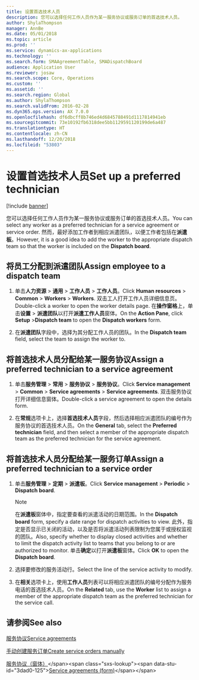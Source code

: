 ```yaml
---
title: 设置首选技术人员
description: 您可以选择任何工作人员作为某一服务协议或服务订单的首选技术人员。
author: ShylaThompson
manager: AnnBe
ms.date: 05/01/2018
ms.topic: article
ms.prod: ''
ms.service: dynamics-ax-applications
ms.technology: ''
ms.search.form: SMAAgreementTable, SMADispatchBoard
audience: Application User
ms.reviewer: josaw
ms.search.scope: Core, Operations
ms.custom: ''
ms.assetid: ''
ms.search.region: Global
ms.author: ShylaThompson
ms.search.validFrom: 2016-02-28
ms.dyn365.ops.version: AX 7.0.0
ms.openlocfilehash: df6dbcff8b746ed4d6845788491d1117814941eb
ms.sourcegitcommit: 73e10192fb6318dee5bb1129591120199de6a487
ms.translationtype: HT
ms.contentlocale: zh-CN
ms.lasthandoff: 12/20/2018
ms.locfileid: "53803"
---
```

# <a name="set-up-a-preferred-technician"></a><span data-ttu-id="3dad0-103">设置首选技术人员</span><span class="sxs-lookup"><span data-stu-id="3dad0-103">Set up a preferred technician</span></span> 

[!include [banner](../includes/banner.md)]


<span data-ttu-id="3dad0-104">您可以选择任何工作人员作为某一服务协议或服务订单的首选技术人员。</span><span class="sxs-lookup"><span data-stu-id="3dad0-104">You can select any worker as a preferred technician for a service agreement or service order.</span></span> <span data-ttu-id="3dad0-105">然而，最好添加工作者到相应派遣团队，以便工作者包括在**派遣板**。</span><span class="sxs-lookup"><span data-stu-id="3dad0-105">However, it is a good idea to add the worker to the appropriate dispatch team so that the worker is included on the **Dispatch board**.</span></span>

## <a name="assign-employee-to-a-dispatch-team"></a><span data-ttu-id="3dad0-106">将员工分配到派遣团队</span><span class="sxs-lookup"><span data-stu-id="3dad0-106">Assign employee to a dispatch team</span></span>

1.  <span data-ttu-id="3dad0-107">单击**人力资源** \> **通用** \> **工作人员** \> **工作人员**。</span><span class="sxs-lookup"><span data-stu-id="3dad0-107">Click **Human resources** \> **Common** \> **Workers** \> **Workers**.</span></span> <span data-ttu-id="3dad0-108">双击工人打开工作人员详细信息页。</span><span class="sxs-lookup"><span data-stu-id="3dad0-108">Double-click a worker to open the worker details page.</span></span> <span data-ttu-id="3dad0-109">在**操作窗格**上，单击**设置** \> **派遣团队**以打开**派遣工作人员**窗体。</span><span class="sxs-lookup"><span data-stu-id="3dad0-109">On the **Action Pane**, click **Setup** \>**Dispatch team** to open the **Dispatch workers** form.</span></span>

2.  <span data-ttu-id="3dad0-110">在**派遣团队**字段中，选择为其分配工作人员的团队。</span><span class="sxs-lookup"><span data-stu-id="3dad0-110">In the **Dispatch team** field, select the team to assign the worker to.</span></span>

## <a name="assign-a-preferred-technician-to-a-service-agreement"></a><span data-ttu-id="3dad0-111">将首选技术人员分配给某一服务协议</span><span class="sxs-lookup"><span data-stu-id="3dad0-111">Assign a preferred technician to a service agreement</span></span>

1.  <span data-ttu-id="3dad0-112">单击**服务管理** \> **常用** \> **服务协议** \> **服务协议**。</span><span class="sxs-lookup"><span data-stu-id="3dad0-112">Click **Service management** \> **Common** \> **Service agreements** \> **Service agreements**.</span></span> <span data-ttu-id="3dad0-113">双击服务协议打开详细信息窗体。</span><span class="sxs-lookup"><span data-stu-id="3dad0-113">Double-click a service agreement to open the details form.</span></span>

2.  <span data-ttu-id="3dad0-114">在**常规**选项卡上，选择**首选技术人员**字段，然后选择相应派遣团队的编号作为服务协议的首选技术人员。</span><span class="sxs-lookup"><span data-stu-id="3dad0-114">On the **General** tab, select the **Preferred technician** field, and then select a member of the appropriate dispatch team as the preferred technician for the service agreement.</span></span>

## <a name="assign-a-preferred-technician-to-a-service-order"></a><span data-ttu-id="3dad0-115">将首选技术人员分配给某一服务订单</span><span class="sxs-lookup"><span data-stu-id="3dad0-115">Assign a preferred technician to a service order</span></span>

1.  <span data-ttu-id="3dad0-116">单击**服务管理** \> **定期** \> **派遣板**。</span><span class="sxs-lookup"><span data-stu-id="3dad0-116">Click **Service management** \> **Periodic** \> **Dispatch board**.</span></span>
    

    > [!NOTE]
    > <P><span data-ttu-id="3dad0-117">在<STRONG>派遣板</STRONG>窗体中，指定要查看的派遣活动的日期范围。</span><span class="sxs-lookup"><span data-stu-id="3dad0-117">In the <STRONG>Dispatch board</STRONG> form, specify a date range for dispatch activities to view.</span></span> <span data-ttu-id="3dad0-118">此外，指定是否显示已关闭的活动，以及是否将派遣活动列表限制为您属于或授权监视的团队。</span><span class="sxs-lookup"><span data-stu-id="3dad0-118">Also, specify whether to display closed activities and whether to limit the dispatch activity list to teams that you belong to or are authorized to monitor.</span></span> <span data-ttu-id="3dad0-119">单击<STRONG>确定</STRONG>以打开<STRONG>派遣板</STRONG>窗体。</span><span class="sxs-lookup"><span data-stu-id="3dad0-119">Click <STRONG>OK</STRONG> to open the <STRONG>Dispatch board</STRONG>.</span></span></P>



2.  <span data-ttu-id="3dad0-120">选择要修改的服务活动行。</span><span class="sxs-lookup"><span data-stu-id="3dad0-120">Select the line of the service activity to modify.</span></span>

3.  <span data-ttu-id="3dad0-121">在**相关**选项卡上，使用**工作人员**列表可以将相应派遣团队的编号分配作为服务电话的首选技术人员。</span><span class="sxs-lookup"><span data-stu-id="3dad0-121">On the **Related** tab, use the **Worker** list to assign a member of the appropriate dispatch team as the preferred technician for the service call.</span></span>

## <a name="see-also"></a><span data-ttu-id="3dad0-122">请参阅</span><span class="sxs-lookup"><span data-stu-id="3dad0-122">See also</span></span>

[<span data-ttu-id="3dad0-123">服务协议</span><span class="sxs-lookup"><span data-stu-id="3dad0-123">Service agreements</span></span>](service-agreements.md)

[<span data-ttu-id="3dad0-124">手动创建服务订单</span><span class="sxs-lookup"><span data-stu-id="3dad0-124">Create service orders manually</span></span>](create-service-orders-manually.md)

<span data-ttu-id="3dad0-125">[服务协议（窗体）](https://technet.microsoft.com/en-us/library/aa617823\(v=ax.60\))</span><span class="sxs-lookup"><span data-stu-id="3dad0-125">[Service agreements (form)](https://technet.microsoft.com/en-us/library/aa617823\(v=ax.60\))</span></span>
  


